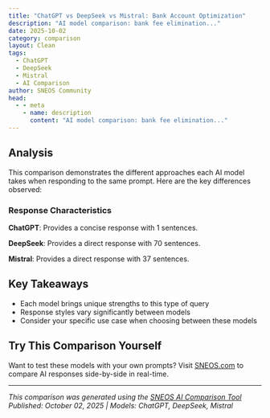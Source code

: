 ```yaml
---
title: "ChatGPT vs DeepSeek vs Mistral: Bank Account Optimization"
description: "AI model comparison: bank fee elimination..."
date: 2025-10-02
category: comparison
layout: Clean
tags:
  - ChatGPT
  - DeepSeek
  - Mistral
  - AI Comparison
author: SNEOS Community
head:
  - - meta
    - name: description
      content: "AI model comparison: bank fee elimination..."
---
```


<ChatComparison
  title="ChatGPT vs DeepSeek vs Mistral: Bank Account Optimization"
  prompt="bank fee elimination"
  :responses='{
    "ChatGPT": "Error calling OpenAI API.",
    "DeepSeek": "Of course. \u0022Bank fee elimination\u0022 is a goal for many consumers, and it\u0027s more achievable than you might think. It involves a two-pronged approach:\n\n1.  **Getting existing fees waived** on your current accounts.\n2.  **Choosing banks and account types** that are inherently fee-free.\n\nHere\u2019s a comprehensive guide to eliminating or avoiding common bank fees.\n\n---\n\n### Part 1: The Offensive - Getting Existing Fees Waived\n\nIf you\u0027re charged a fee, don\u0027t just accept it. Banks will often reverse them, especially for good customers.\n\n*   **Monthly Maintenance Fees:** This is the most common fee. Ask your bank how to get it waived. Common methods include:\n    *   **Maintaining a Minimum Daily Balance:** Keep your balance above a certain amount (e.g., $1,500).\n    *   **Setting Up Direct Deposit:** Have your paycheck or government benefits automatically deposited.\n    *   **Maintaining a Minimum Combined Balance:** This might include your checking, savings, and investment accounts with the same bank.\n\n*   **Overdraft / Non-Sufficient Funds (NSF) Fees:** These are the most hated fees. To get them waived:\n    *   **Call and Ask Politely:** This is your most powerful tool. Call customer service, be polite, and say, \u0022I noticed an overdraft fee on my account. I\u0027m a loyal customer; would you be able to reverse this as a one-time courtesy?\u0022 **This often works, especially if it\u0027s your first time.**\n    *   **Opt-Out of Overdraft \u0022Protection\u0022:** This is crucial. By law, banks must get your permission to allow transactions that overdraw your account and charge you a fee for it. If you **opt-out**, debit card purchases and ATM withdrawals will simply be declined at the register, saving you the ~$35 fee. (Note: checks and automatic bill payments may still overdraw you).\n\n*   **ATM Fees:** You can get these refunded in a few ways:\n    *   **Use Your Bank\u0027s ATMs:** Stick to your bank\u0027s network.\n    *   **Get Cash Back at Stores:** Use your debit card at a grocery store or pharmacy and select \u0022cash back\u0022 to avoid an ATM entirely.\n    *   **Choose a Bank that Reimburses ATM Fees:** Many online banks and credit unions automatically reimburse fees charged by other ATM operators.\n\n---\n\n### Part 2: The Defensive - Choosing the Right Bank to Avoid Fees Altogether\n\nThe best way to eliminate fees is to bank with institutions that don\u0027t charge them in the first place. The landscape has shifted dramatically, and fee-free banking is the new norm for many.\n\n#### \uD83C\uDFC6 Top Choices for Fee-Free Banking:\n\n**1. Online-Only Banks (The Fee Elimination Champions)**\nThese banks have lower overhead (no physical branches) and pass the savings to you.\n\n*   **Examples:** Ally Bank, Discover Bank, Capital One 360, Chime, Current, Varo.\n*   **Typical Fee Eliminations:**\n    *   **No Monthly Maintenance Fees**\n    *   **No Minimum Balance Requirements** (or very low)\n    *   **Reimbursement for All ATM Fees** (or a large network of free ATMs)\n    *   **No Fees for Overdraft Protection** (many offer small, interest-free \u0022cushions\u0022 or allow you to opt-in to fee-free overdraft linked to a savings account)\n\n**2. Credit Unions (Member-Owned \u0026 Consumer-Friendly)**\nCredit unions are not-for-profit cooperatives, so their fee structures are typically much lower.\n\n*   **How to Join:** Most have membership based on your location, employer, or membership in an organization. Some are very easy to join (e.g., by donating to a charity).\n*   **Typical Fee Eliminations:**\n    *   **Low or No Monthly Fees**\n    *   **Lower Overdraft Fees** than major banks\n    *   **Extensive ATM Networks** through co-op shared branches\n\n**3. Neo-Banks / FinTech Apps (Modern \u0026 Mobile-First)**\nThese are tech companies that offer banking services through partner banks.\n\n*   **Examples:** Chime, Current, Varo, SoFi.\n*   **Typical Fee Eliminations:**\n    *   **Zero monthly fees**\n    *   **Early direct deposit**\n    *   **Fee-free ATMs**\n    *   Often have innovative features to avoid overdrafts.\n\n**4. Traditional Banks with Specific Fee-Free Options**\nEven the big banks (Chase, Bank of America, Wells Fargo) offer \u0022student\u0022 or \u0022basic\u0022 checking accounts with no monthly fee, usually if you meet certain conditions like being a student or opting for e-statements.\n\n---\n\n### Quick Guide: How to Avoid Specific Common Fees\n\n| Fee Type | How to Eliminate It |\n| :--- | :--- |\n| **Monthly Service Fee** | Switch to an online bank, credit union, or meet your bank\u0027s waiver requirements (direct deposit/minimum balance). |\n| **Overdraft Fee** | **Opt-out of overdraft \u0022protection,\u0022** link a savings account for backup, monitor your balance, or use a bank that doesn\u0027t charge them (like Chime or Ally). |\n| **ATM Fee** | Use your bank\u0027s in-network ATMs, get cash back at point-of-sale, or use a bank that reimburses ATM fees. |\n| **Paper Statement Fee** | Switch to electronic (e-Statements). It\u0027s also more secure and environmentally friendly. |\n| **Insufficient Funds Fee** | The same strategies as overdraft fees: monitor your balance and maintain a small buffer. |\n| **Wire Transfer Fee** | Use alternative (and often free) services like Zelle, Venmo, or Cash App for domestic transfers. For international, use Wise (TransferWise) or Revolut for much lower fees. |\n| **Account Closure Fee** | Keep the account open for a minimum period (often 90-180 days) before closing it. |\n\n### Action Plan: Your Path to a Fee-Free Financial Life\n\n1.  **Audit Your Statements:** Look at the last 3-6 months of bank statements. What fees are you consistently paying?\n2.  **Call Your Bank:** For any recent fees, call and ask for a refund. For recurring monthly fees, ask for the exact requirements to have them waived.\n3.  **Shop Around:** If your current bank won\u0027t play ball, it\u0027s time to switch. Research online banks and local credit unions.\n4.  **Open a New Account:** Fund your new, fee-free account.\n5.  **Switch Your Autopay:** Methodically change your direct deposit and automatic bill payments to the new account.\n6.  **Close the Old Account:** Once all transactions have cleared and you\u0027re sure everything has switched over, formally close your old, fee-charging account.\n\nBy being proactive and choosing the right financial institution, you can absolutely eliminate most, if not all, of your bank fees.",
    "Mistral": "Eliminating bank fees can be a significant way to save money and manage your finances more effectively. Here are some strategies to help you avoid common bank fees:\n\n### 1. **Overdraft Fees**\n   - **Monitor Your Balance:** Regularly check your account balance to ensure you have enough funds to cover your transactions.\n   - **Set Up Alerts:** Use your bank\u0027s mobile app or online banking to set up low balance alerts.\n   - **Link to a Savings Account:** Some banks offer overdraft protection by linking your checking account to a savings account.\n   - **Opt Out of Overdraft Coverage:** If you opt out, transactions that exceed your balance will be declined, preventing overdraft fees.\n\n### 2. **Monthly Maintenance Fees**\n   - **Meet Minimum Balance Requirements:** Maintain the minimum balance required by your bank to avoid monthly fees.\n   - **Direct Deposit:** Some banks waive monthly fees if you have a direct deposit set up.\n   - **Switch to a Free Account:** Consider switching to a bank or credit union that offers free checking accounts.\n\n### 3. **ATM Fees**\n   - **Use In-Network ATMs:** Stick to ATMs within your bank\u0027s network to avoid out-of-network fees.\n   - **Cash Back at Stores:** When making a purchase, opt for cash back to avoid ATM fees.\n   - **Plan Ahead:** Withdraw larger amounts less frequently to minimize the number of ATM transactions.\n\n### 4. **Foreign Transaction Fees**\n   - **Use a No-Fee Card:** Some credit cards and debit cards do not charge foreign transaction fees.\n   - **Withdraw Larger Amounts:** If you\u0027re traveling, withdraw a larger amount of local currency to minimize the number of transactions.\n\n### 5. **Wire Transfer Fees**\n   - **Use Online Transfer Services:** Services like PayPal, Venmo, or Zelle often have lower fees compared to traditional wire transfers.\n   - **Plan Ahead:** Schedule transfers in advance to avoid rush fees.\n\n### 6. **Paper Statement Fees**\n   - **Go Paperless:** Opt for electronic statements to avoid fees associated with paper statements.\n\n### 7. **Inactivity Fees**\n   - **Keep the Account Active:** Make sure to use your account regularly to avoid inactivity fees.\n   - **Close Unused Accounts:** If you have accounts you no longer use, consider closing them to avoid unnecessary fees.\n\n### 8. **Early Account Closure Fees**\n   - **Read the Fine Print:** Be aware of any early closure fees before opening a new account.\n   - **Wait It Out:** If you decide to close an account, wait until the minimum period has passed to avoid fees.\n\n### 9. **Returned Check Fees**\n   - **Ensure Sufficient Funds:** Make sure you have enough money in your account to cover any checks you write.\n   - **Use Electronic Payments:** Opt for electronic payments instead of checks to avoid returned check fees.\n\n### 10. **Credit Card Fees**\n   - **Pay On Time:** Avoid late fees by paying your credit card bill on time.\n   - **Choose No-Fee Cards:** Look for credit cards that do not charge annual fees.\n\n### 11. **Negotiate Fees**\n   - **Contact Your Bank:** Sometimes, simply calling your bank and explaining your situation can lead to fee waivers or reductions.\n\nBy being proactive and informed, you can significantly reduce or eliminate many common bank fees."
  }'
  published-date="12:14"
/>

## Analysis

This comparison demonstrates the different approaches each AI model takes when responding to the same prompt. Here are the key differences observed:

### Response Characteristics

**ChatGPT**: Provides a concise response with 1 sentences. 

**DeepSeek**: Provides a direct response with 70 sentences. 

**Mistral**: Provides a direct response with 37 sentences. 

## Key Takeaways

- Each model brings unique strengths to this type of query
- Response styles vary significantly between models
- Consider your specific use case when choosing between these models

## Try This Comparison Yourself

Want to test these models with your own prompts? Visit [SNEOS.com](https://sneos.com) to compare AI responses side-by-side in real-time.

---

*This comparison was generated using the [SNEOS AI Comparison Tool](https://sneos.com)*
*Published: October 02, 2025 | Models: ChatGPT, DeepSeek, Mistral*
